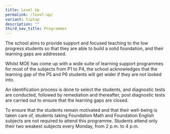 ```yaml
---
title: Level Up
permalink: /level-up/
variant: tiptap
description: ""
third_nav_title: Programmes
---
```

<p>The school aims to provide support and focused teaching to the low progress
students so that they are able to build a solid foundation, and their learning
gaps are addressed.</p>
<p></p>
<p>Whilst MOE has come up with a wide suite of learning support programmes
for most of the subjects from P1 to P4, the school acknowledges that the
learning gap of the P5 and P6 students will get wider if they are not looked
into.</p>
<p></p>
<p>An identification process is done to select the students, and diagnostic
tests are conducted, followed by remediation and thereafter, post diagnostic
tests are carried out to ensure that the learning gaps are closed.</p>
<p></p>
<p>To ensure that the students remain motivated and that their well-being
is taken care of, students taking Foundation Math and Foundation English
subjects are not required to attend this programme. Students attend only
their two weakest subjects every Monday, from 2 p.m. to 4 p.m.</p>